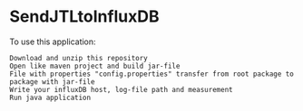 # SendJTLtoInfluxDB
To use this application:

    Download and unzip this repository
    Open like maven project and build jar-file
    File with properties "config.properties" transfer from root package to package with jar-file
    Write your influxDB host, log-file path and measurement
    Run java application
